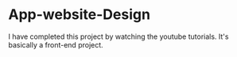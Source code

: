 # App-website-Design
I have completed this project by watching the youtube tutorials. It's basically a front-end project.
